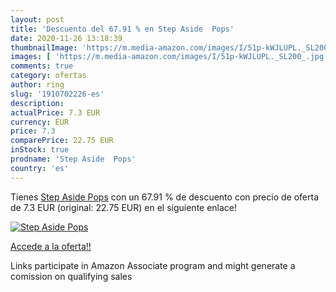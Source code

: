 ```yaml
---
layout: post
title: 'Descuento del 67.91 % en Step Aside  Pops'
date: 2020-11-26 13:18:39
thumbnailImage: 'https://m.media-amazon.com/images/I/51p-kWJLUPL._SL200_.jpg'
images: [ 'https://m.media-amazon.com/images/I/51p-kWJLUPL._SL200_.jpg' ]
comments: true
category: ofertas
author: ring
slug: '1910702226-es'
description:
actualPrice: 7.3 EUR
currency: EUR
price: 7.3
comparePrice: 22.75 EUR
inStock: true
prodname: 'Step Aside  Pops'
country: 'es'
---
```


Tienes [Step Aside  Pops](https://www.amazon.es/dp/1910702226/?tag=tolees-21) con un 67.91 % de descuento con precio de oferta de 7.3 EUR (original: 22.75 EUR) en el siguiente enlace!

[![Step Aside  Pops](https://m.media-amazon.com/images/I/51p-kWJLUPL._SL200_.jpg)](https://www.amazon.es/dp/1910702226/?tag=tolees-21)

[Accede a la oferta!!](https://www.amazon.es/dp/1910702226/?tag=tolees-21)

Links participate in Amazon Associate program and might generate a comission on qualifying sales


